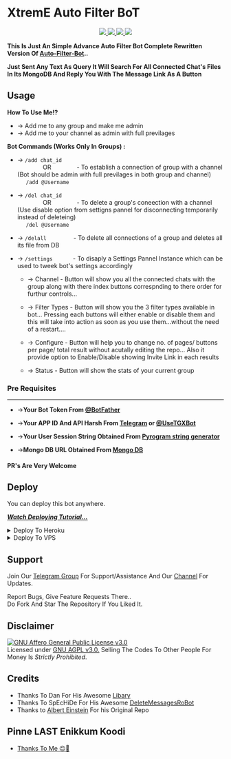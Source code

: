 # XtremE Auto Filter BoT

<p align="center">
  <a href="https://github.com/neera-j/auto-filter-xtreme/stargazers">
    <img src="https://img.shields.io/github/stars/neera-j?style=social">

  </a>
  
  <a href="https://github.com/neera-j/auto-filter-xtreme/fork">
    <img src="https://img.shields.io/github/forks/neera-j/auto-filter-xtreme?style=social">

  </a> 
    <a href="https://github.com/neera-j/auto-filter-xtreme">
    <img src="https://img.shields.io/github/languages/code-size/neera-j/auto-filter-xtreme?style=social">

  </a> 
  
<a href="https://github.com/neera-j?tab=followers">
    <img src="https://img.shields.io/github/followers/neera-j?style=social">

  </a> 
</p>

__This Is Just An Simple Advance Auto Filter Bot Complete Rewritten Version Of [Auto-Filter-Bot](https://github.com/neera-j/auto-filter-v3-by-cp-botz)..__

__Just Sent Any Text As Query It Will Search For All Connected Chat's Files In Its MongoDB And Reply You With The Message Link As A Button__


## Usage

**__How To Use Me!?__**

* -> Add me to any group and make me admin<br>
* -> Add me to your channel as admin with full previlages

**Bot Commands (Works Only In Groups) :**


  * -> `/add chat_id`<br>
     &nbsp;&nbsp;&nbsp;&nbsp;&nbsp;&nbsp;&nbsp;&nbsp;&nbsp;&nbsp;&nbsp;&nbsp;&nbsp;&nbsp;
OR
     &nbsp;&nbsp;&nbsp;&nbsp;&nbsp;&nbsp;&nbsp;&nbsp;&nbsp;&nbsp;&nbsp;&nbsp;&nbsp;&nbsp;- To establish a connection of group with a channel (Bot should be admin with full previlages in both group and channel)<br>
    &nbsp;&nbsp;&nbsp;&nbsp;&nbsp;`/add @Username`


  * -> `/del chat_id`<br>
     &nbsp;&nbsp;&nbsp;&nbsp;&nbsp;&nbsp;&nbsp;&nbsp;&nbsp;&nbsp;&nbsp;&nbsp;&nbsp;&nbsp;
OR 
    &nbsp;&nbsp;&nbsp;&nbsp;&nbsp;&nbsp;&nbsp;&nbsp;&nbsp;&nbsp;&nbsp;&nbsp;&nbsp;&nbsp;- To delete a group's coneection with a channel (Use disable option from settigns pannel for disconnecting temporarily instead of deleteing)<br>
    &nbsp;&nbsp;&nbsp;&nbsp; `/del @Username`


  * -> `/delall`&nbsp;&nbsp;&nbsp;&nbsp;&nbsp;&nbsp;&nbsp;&nbsp;&nbsp;&nbsp;&nbsp;&nbsp;&nbsp;&nbsp;&nbsp; - To delete all connections of a group and deletes all its file from DB
  
  * -> `/settings`&nbsp;&nbsp;&nbsp;&nbsp;&nbsp;&nbsp;&nbsp;&nbsp;&nbsp;&nbsp;&nbsp; -  To disaply a Settings Pannel Instance which can be used to tweek bot's settings accordingly

    * -> Channel - Button will show you all the connected chats with the group along with there index buttons correspnding to there order for furthur controls...

    * -> Filter Types - Button will show you the 3 filter types available in bot... Pressing each buttons will either enable or disable them and this will take into action as soon as you use them...without the need of a restart....

    * -> Configure - Button will help you to change no. of pages/ buttons per page/ total result without acutally editing the repo... Also it provide option to Enable/Disable  showing Invite Link in each results

    * -> Status - Button will show the stats of your current group

### Pre Requisites 
------------------
* ->__Your Bot Token From [@BotFather](http://www.telegram.dog/BotFather)__

* ->__Your APP ID And API Harsh From [Telegram](http://www.my.telegram.org) or [@UseTGXBot](http://www.telegram.dog/UseTGXBot)__

* ->__Your User Session String Obtained From [Pyrogram string generator](https://replit.com/@neera-j/pyro-session-generator)__

* ->__Mongo DB URL Obtained From [Mongo DB](http://www.mongodb.com)__

#### PR's Are Very Welcome

## Deploy
You can deploy this bot anywhere.

<i>**[Watch Deploying Tutorial...](https://youtu.be/KTearEPhumc)**</i>

<details><summary>Deploy To Heroku</summary>
<p>
<br>
<a href="https://heroku.com/deploy?template=https://github.com/neera-j/auto-filter-xtreme/tree/main">
  <img src="https://www.herokucdn.com/deploy/button.svg" alt="Deploy">
</a>
</p>
</details>

<details><summary>Deploy To VPS</summary>
<p>
<pre>
git clone https://github.com/neera-j/Adv-Auto-Filter-Bot-V2
cd Adv-Auto-Filter-Bot-V2
pip3 install -r requirements.txt
# Change The Vars Of bot/__init__.py File Accordingly
python3 -m bot
</pre>
</p>
</details>

## Support   
Join Our [Telegram Group](https://www.telegram.dog/cpbotssupport) For Support/Assistance And Our [Channel](https://www.telegram.dog/cpbotz) For Updates.   
   
Report Bugs, Give Feature Requests There..   
Do Fork And Star The Repository If You Liked It.

## Disclaimer
[![GNU Affero General Public License v3.0](https://www.gnu.org/graphics/agplv3-155x51.png)](https://www.gnu.org/licenses/agpl-3.0.en.html#header)    
Licensed under [GNU AGPL v3.0.](https://github.com/neera-j/auto-filter-v3-by-cp-botz/blob/main/LICENSE)
Selling The Codes To Other People For Money Is *Strictly Prohibited*.


## Credits

 - Thanks To Dan For His Awesome [Libary](https://github.com/pyrogram/pyrogram)
 - Thanks To SpEcHiDe For His Awesome [DeleteMessagesRoBot](https://github.com/SpEcHiDe/DeleteMessagesRoBot)
 - Thanks to  [Albert Einstein](https://github.com/AlbertEinsteinTG) For his Original Repo
## Pinne LAST Enikkum Koodi
 - [Thanks To Me 😉👀](https://github.com/neera-j)
